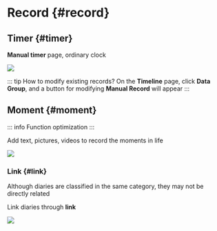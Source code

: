 # Record {#record}

## Timer {#timer}

**Manual timer** page, ordinary clock

![](https://cdn.jsdelivr.net/gh/shion-app/docs/src/public/assets/en/record/timer.png)

::: tip How to modify existing records?
On the **Timeline** page, click **Data Group**, and a button for modifying **Manual Record** will appear
:::

## Moment {#moment}

::: info Function optimization 
:::

Add text, pictures, videos to record the moments in life

![](https://cdn.jsdelivr.net/gh/shion-app/docs/src/public/assets/en/record/moment.png)

### Link {#link}

Although diaries are classified in the same category, they may not be directly related

Link diaries through **link**

![](https://cdn.jsdelivr.net/gh/shion-app/docs/src/public/assets/en/record/link.png)
